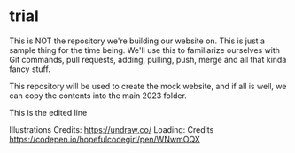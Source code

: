 # trial

This is NOT the repository we're building our website on. This is just a sample thing for the time being. We'll use this to familiarize ourselves with Git commands, pull requests, adding, pulling, push, merge and all that kinda fancy stuff.

This repository will be used to create the mock website, and if all is well, we can copy the contents into the main 2023 folder.

This is the edited line

Illustrations Credits: https://undraw.co/
Loading:
Credits https://codepen.io/hopefulcodegirl/pen/WNwmOQX
